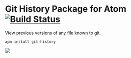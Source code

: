 # Git History Package for Atom [![Build Status](http://img.shields.io/travis/jakesankey/git-history.svg?style=flat)](https://travis-ci.org/jakesankey/git-history)

View previous versions of any file known to git.

`apm install git-history`

![](https://raw.githubusercontent.com/jakesankey/git-history/master/resources/screenshot.gif)

